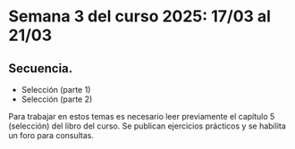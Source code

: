 # Semana 3 del curso 2025: 17/03 al 21/03
 
## Secuencia.
* Selección (parte 1)
* Selección (parte 2)

Para trabajar en estos temas es necesario leer previamente el capítulo 5 (selección) del libro del curso. Se publican ejercicios prácticos y se habilita un foro para consultas.